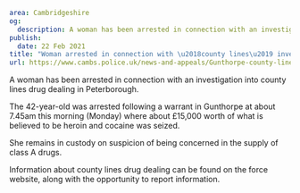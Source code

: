 ```yaml
area: Cambridgeshire
og:
  description: A woman has been arrested in connection with an investigation into county lines drug dealing in Peterborough.
publish:
  date: 22 Feb 2021
title: "Woman arrested in connection with \u2018county lines\u2019 investigation"
url: https://www.cambs.police.uk/news-and-appeals/Gunthorpe-county-lines-warrant-21Feb21
```

A woman has been arrested in connection with an investigation into county lines drug dealing in Peterborough.

The 42-year-old was arrested following a warrant in Gunthorpe at about 7.45am this morning (Monday) where about £15,000 worth of what is believed to be heroin and cocaine was seized.

She remains in custody on suspicion of being concerned in the supply of class A drugs.

Information about county lines drug dealing can be found on the force website, along with the opportunity to report information.
